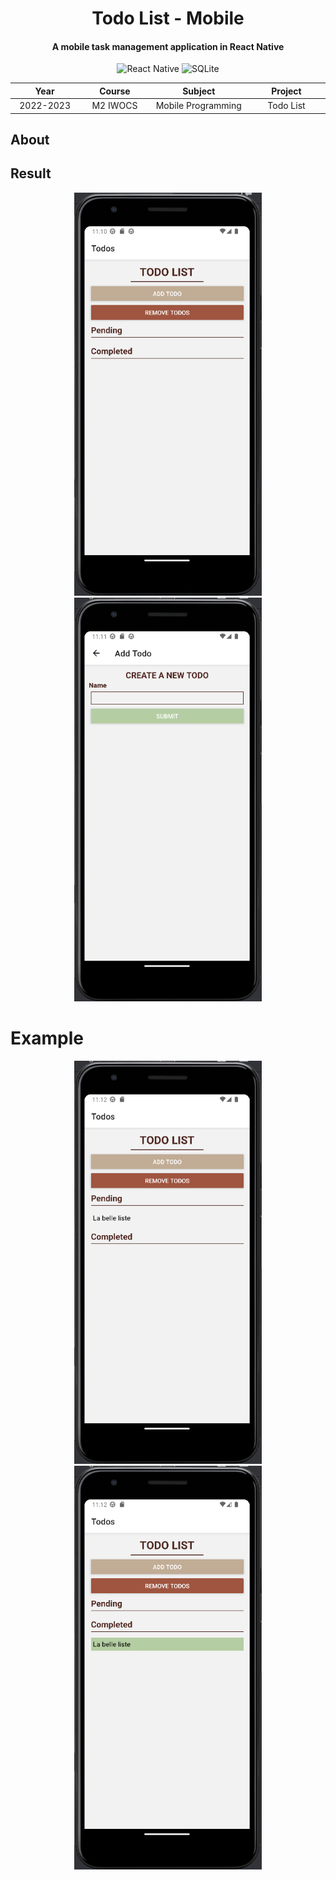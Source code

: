 <p align="center">
    <h1 align="center">Todo List - Mobile </h1>
    <h4 align="center">A mobile task management application in React Native</h4>
</p>

<p align="center">
    <img alt="React Native" src="https://img.shields.io/badge/-React_Native-212121?style=flat&logo=react&logoColor=white" />
    <img alt="SQLite" src="https://img.shields.io/badge/-SQLite-3998D3?style=flat&logo=sqlite&logoColor=white" />
</p>

<table>
    <thead>
        <tr>
            <th width="250px">Year</th>
            <th width="250px">Course</th>
            <th width="300px">Subject</th>
            <th width="300px">Project</th>
        </tr>
    </thead>
    <tbody>
        <tr>
          <td align="center">2022-2023</td>
          <td align="center">M2 IWOCS</td>
          <td align="center">Mobile Programming</td>
          <td align="center">Todo List</td>
        </tr>
    </tbody>
</table>

## About

## Result

<div align="center">
<img title="Preview 1" src="preview/picture1.png" alt="Preview | 1" width="300px" />
<img title="Preview 2" src="preview/picture2.png" alt="Preview | 2" width="300px" />
</div>

# Example

<div align="center">
<img title="Preview 3" src="preview/picture3.png" alt="Preview | 3" width="300px" />
<img title="Preview 4" src="preview/picture4.png" alt="Preview | 4" width="300px" />
</div>
